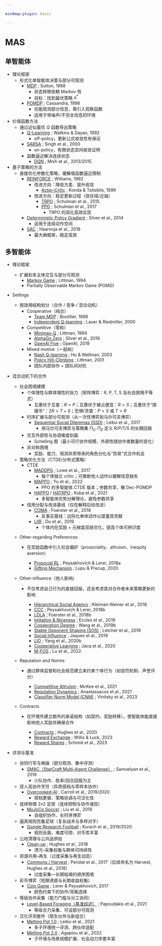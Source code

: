 ```yaml
---

mindmap-plugin: basic

---
```


# MAS

## 单智能体
- 理论框架
    - 形式化单智能体决策与部分可观测
        - [MDP](https://link.springer.com/article/10.1007/BF00992696) ; Sutton, 1988
            - 状态转移依赖 Markov 性
            - 目标：找到最优策略 $\pi^*$
        - [POMDP](https://www.sciencedirect.com/science/article/pii/S000437029800023X) ; Cassandra, 1998
            - 仅能观测部分信息，需引入观察函数
            - 适用于带噪声/不完全信息的环境
- 价值函数方法
    - 通过近似最优 $Q$ 函数导出策略
        - [Q-Learning](https://link.springer.com/article/10.1007/BF00992698) ; Watkins & Dayan, 1992
            - off-policy，更新公式收敛性有保证
        - [SARSA](https://dl.acm.org/doi/10.5555/645529.657617) ; Singh et al., 2000
            - on-policy，有限状态空间收敛证明
        - 函数逼近解决连续状态
            - [DQN](https://arxiv.org/abs/1312.5602) ; Mnih et al., 2013/2015
- 基于策略的方法
    - 直接优化参数化策略，缓解值函数逼近限制
        - [REINFORCE](https://dl.acm.org/doi/10.1145/138243.138273) ; Williams, 1992
            - 改进方向：降低方差、提升收敛
                - [Actor–Critic](https://papers.nips.cc/paper/1786-convergence-properties-of-policy-iteration) ; Konda & Tsitsiklis, 1999
            - 改进方向：稳定更新过程（信任域/近端）
                - [TRPO](https://arxiv.org/abs/1502.05477) ; Schulman et al., 2015
                - [PPO](https://arxiv.org/abs/1707.06347) ; Schulman et al., 2017
                    - TRPO 的简化高效实现
        - [Deterministic Policy Gradient](https://proceedings.mlr.press/v32/silver14.pdf) ; Silver et al., 2014
            - 适用于连续动作空间
        - [SAC](https://arxiv.org/abs/1801.01290) ; Haarnoja et al., 2018
            - 最大熵框架，稳定高效
              

## 多智能体
- 理论框架
	- 扩展到多主体交互与部分可观测
		- [Markov Game](https://www.jmlr.org/papers/volume4/littman03a/littman03a.pdf) ; Littman, 1994
		- Partially Observable Markov Game (POMG)
- Settings
	- 按效用结构划分（合作 / 竞争 / 混合动机）
		- Cooperative（纯合）
			- [Team MDP](https://link.springer.com/chapter/10.1007/3-540-61380-2_18) ; Boutilier, 1996
			- [Independent Q-learning](https://link.springer.com/chapter/10.1007/3-540-45545-0_14) ; Lauer & Riedmiller, 2000
		- Competitive（零和）
			- [Minimax-Q](https://www.jmlr.org/papers/volume4/littman03a/littman03a.pdf) ; Littman, 1994
			- [AlphaGo Zero](https://www.nature.com/articles/nature24270) ; Silver et al., 2016
			- [OpenAI Five](https://arxiv.org/abs/1912.06680) ; OpenAI, 2019
		- Mixed-motive（一般和）
			- [Nash Q-learning](https://dl.acm.org/doi/10.1145/502512.502549) ; Hu & Wellman, 2003
			- [Policy Hill-Climbing](https://www.sciencedirect.com/science/article/pii/S0004370201001250) ; Littman, 2001
			- 团队内部协作 + 团队间对抗
- 混合动机下的合作
	- 社会困境建模
		- 个体理性与群体理性的张力（矩阵博弈：R, P, T, S 及社会困境不等式）
			- 互惠优于互害：$R>P$；互惠优于被占便宜：$R>S$；互惠优于“掷硬币”：$2R>T+S$；恐惧/贪婪：$P>S$ 或 $T>R$
		- 时序扩展与部分可观测（从一次性博弈到马尔可夫博弈）
			- [Sequential Social Dilemmas (SSD)](https://arxiv.org/abs/1702.03037) ; Leibo et al., 2017
				- 用马尔可夫博弈与策略集 $\Pi_C,\Pi_D$ 定义 R/P/T/S 的长期回报
		- 交互外部性与协调难度刻画
			- Schelling 图（最小可行协作规模、外部性随协作者数量的变化）
		- 非对称困境
			- 奖励、能力、观测异质带来的角色分化与“贸易”式合作机会
	- 策略优化方法（CTDE/分布式策略）
		- CTDE
			- [MADDPG](https://arxiv.org/abs/1706.02275) ; Lowe et al., 2017
				- 每个体独立 critic；可推断他人动作以缓解信息缺失
			- [MAPPO](https://arxiv.org/abs/2103.01955) ; Yu et al., 2022
				- PPO 的多智能体 CTDE 版本；参数共享，解 Dec-POMDP
			- [HAPPO](https://arxiv.org/abs/2109.11251) / [HATRPO](https://arxiv.org/abs/2109.11251) ; Kuba et al., 2021
				- 多智能体优势分解理论，避免参数共享
		- 信用分配与改进基线（仅在解释后给改进）
			- [COMA](https://arxiv.org/abs/1705.08926) ; Foerster et al., 2018
				- 反事实基线：边际化单体动作以度量其贡献
			- [LIIR](https://arxiv.org/abs/1906.10129) ; Du et al., 2019
				- 个体内在奖励 + 元梯度双层优化，提高个体可辨识度

	* Other-regarding Preferences
	
	  * 在奖励函数中引入社会偏好（prosociality、altruism、inequity aversion）
	
		* [Prosocial RL](https://arxiv.org/abs/1707.02341) ; Peysakhovich & Lerer, 2018a
		* [Gifting Mechanism](https://arxiv.org/abs/2006.12044) ; Lupu & Precup, 2020
	
	* Other-influence（他人影响）
	
	  * 不仅考虑自己行为的直接回报，还会考虑其对合作者未来策略更新的影响
	
		* [Hierarchical Social Agency](https://www.science.org/doi/10.1126/science.aad3068) ; Kleiman-Weiner et al., 2016
		* [CCC](https://arxiv.org/abs/1707.02341) ; Peysakhovich & Lerer, 2018b
		* [LOLA](https://arxiv.org/abs/1709.04326) ; Foerster et al., 2018b
		* [Imitation & Niceness](https://arxiv.org/abs/1902.07151) ; Eccles et al., 2019
		* [Cooperation Degree](https://arxiv.org/abs/1902.04103) ; Wang et al., 2019b
		* [Stable Opponent Shaping (SOS)](https://arxiv.org/abs/1811.08469) ; Letcher et al., 2019
		* [Social Influence](https://arxiv.org/abs/1810.08647) ; Jaques et al., 2019
		* [LIO](https://arxiv.org/abs/2006.12908) ; Yang et al., 2020b
		* [Cooperative Learning](https://arxiv.org/abs/2007.12594) ; Jacq et al., 2020
		* [M-FOS](https://arxiv.org/abs/2202.02876) ; Lu et al., 2022
	
	* Reputation and Norms
	
	  * 通过群体监督和社会规范建立来约束个体行为（如惩罚机制、声誉评分）
	
		* [Competitive Altruism](https://arxiv.org/abs/2102.07079) ; McKee et al., 2021
		* [Reputation Dynamics](https://arxiv.org/abs/2102.07062) ; Anastassacos et al., 2021
		* [Classifier Norm Model (CNM)](https://arxiv.org/abs/2302.01974) ; Vinitsky et al., 2023
	
	* Contracts
	
	  * 在环境外建立额外的承诺结构（如契约、奖励转移），使智能体能直接影响他人奖励并确保合作
	
		* [Contracts](https://arxiv.org/abs/2006.06110) ; Hughes et al., 2020
		* [Reward Exchange](https://arxiv.org/abs/2305.10039) ; Willis & Luck, 2023
		* [Reward Shares](https://arxiv.org/abs/2305.11762) ; Schmid et al., 2023

- 评测与基准
	- 协同行军与微操（部分观测、集中评测）
		- [SMAC（StarCraft Multi-Agent Challenge）](https://arxiv.org/abs/1902.04043) ; Samvelyan et al., 2019
			- 小队协作、胜率/回合回报为主
	- 双人高协作烹饪（异质搭档与零样本协作）
		- [Overcooked-AI](https://arxiv.org/abs/1910.05789) ; Carroll et al., 2019/2020
			- 搭档更替、策略协调与可泛化性
	- 连续物理 2v2 足球（连续控制与协作涌现）
		- [MuJoCo Soccer](https://arxiv.org/abs/1902.07151) ; Liu et al., 2019
			- 自组织协作、长时序博弈
	- 逼真规则完备足球（复杂战术与多样对手）
		- [Google Research Football](https://arxiv.org/pdf/1907.11180) ; Kurach et al., 2019/2020
			- 规则全面、难度可控、对手库丰富
	- 公地清理与公共品供给
		- [Clean-up](https://arxiv.org/abs/1803.08884) ; Hughes et al., 2018
			- 清污–采集权衡与群体可持续性
	- 资源共用–再生（过度采集与再生动态）
		- [Commons / Harvest](https://arxiv.org/abs/1707.06600) ; Perolat et al., 2017（后续命名为 Harvest, Hughes et al., 2018）
			- 过度采集—长期枯竭的顺序困境
	- 彩币博弈（短期诱惑与长期收益权衡）
		- [Coin Game](https://arxiv.org/abs/1707.01068) ; Lerer & Peysakhovich, 2017
			- 颜色约束下的协作/背叛选择
	- 等级协作采集（能力门槛与分工协同）
		- [Level-Based Foraging（基准综述）](https://arxiv.org/abs/2006.07869) ; Papoudakis et al., 2021
			- 等级合力采集、可设部分可观测
	- 泛化评测套件（陌生伙伴与新组合）
		- [Melting Pot 1.0](https://proceedings.mlr.press/v139/leibo21a/leibo21a.pdf) ; Leibo et al., 2021
			- 多子环境统一评测、跨伙伴适配
		- [Melting Pot 2.0](https://arxiv.org/abs/2211.02856) ; Agapiou et al., 2022
			- 子环境与场景规模扩展、社会动力学更丰富
